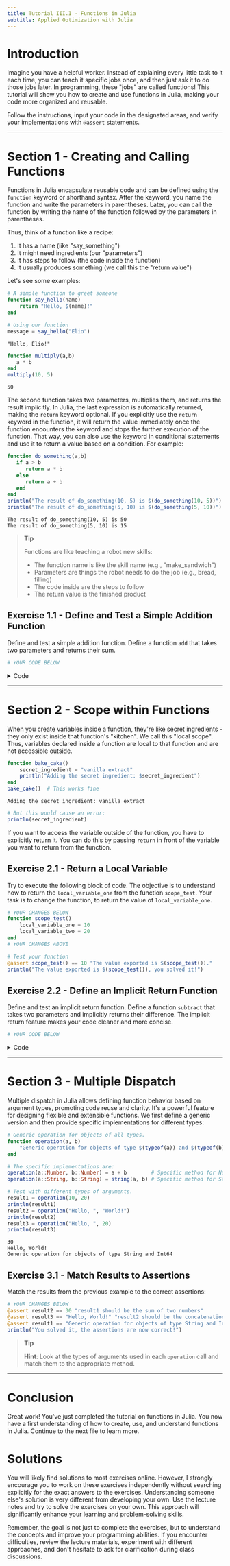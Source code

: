 ```yaml
---
title: Tutorial III.I - Functions in Julia
subtitle: Applied Optimization with Julia
---
```



# Introduction

Imagine you have a helpful worker. Instead of explaining every little task to it each time, you can teach it specific jobs once, and then just ask it to do those jobs later. In programming, these "jobs" are called functions! This tutorial will show you how to create and use functions in Julia, making your code more organized and reusable.

Follow the instructions, input your code in the designated areas, and verify your implementations with `@assert` statements.

------------------------------------------------------------------------

# Section 1 - Creating and Calling Functions

Functions in Julia encapsulate reusable code and can be defined using the `function` keyword or shorthand syntax. After the keyword, you name the function and write the parameters in parentheses. Later, you can call the function by writing the name of the function followed by the parameters in parentheses.

Thus, think of a function like a recipe:

1.  It has a name (like "say_something")
2.  It might need ingredients (our "parameters")
3.  It has steps to follow (the code inside the function)
4.  It usually produces something (we call this the "return value")

Let's see some examples:

``` julia
# A simple function to greet someone
function say_hello(name)
    return "Hello, $(name)!"
end

# Using our function
message = say_hello("Elio")
```

    "Hello, Elio!"

``` julia
function multiply(a,b)
   a * b
end
multiply(10, 5)
```

    50

The second function takes two parameters, multiplies them, and returns the result implicitly. In Julia, the last expression is automatically returned, making the `return` keyword optional. If you explicitly use the `return` keyword in the function, it will return the value immediately once the function encounters the keyword and stops the further execution of the function. That way, you can also use the keyword in conditional statements and use it to return a value based on a condition. For example:

``` julia
function do_something(a,b)
   if a > b
      return a * b
   else
      return a + b
   end
end
println("The result of do_something(10, 5) is $(do_something(10, 5))")
println("The result of do_something(5, 10) is $(do_something(5, 10))")
```

    The result of do_something(10, 5) is 50
    The result of do_something(5, 10) is 15

> **Tip**
>
> Functions are like teaching a robot new skills:
>
> -   The function name is like the skill name (e.g., "make_sandwich")
> -   Parameters are things the robot needs to do the job (e.g., bread, filling)
> -   The code inside are the steps to follow
> -   The return value is the finished product

## Exercise 1.1 - Define and Test a Simple Addition Function

Define and test a simple addition function. Define a function `add` that takes two parameters and returns their sum.

``` julia
# YOUR CODE BELOW
```

<details class="code-fold">
<summary>Code</summary>

``` julia
# Test your answer
@assert add(10, 5) == 15 "The sum computed is $(add(10, 5)) but should be 15."
println("The sum computed is $(add(10, 5)), wonderful!")
```

</details>

------------------------------------------------------------------------

# Section 2 - Scope within Functions

When you create variables inside a function, they're like secret ingredients - they only exist inside that function's "kitchen". We call this "local scope". Thus, variables declared inside a function are local to that function and are not accessible outside.

``` julia
function bake_cake()
    secret_ingredient = "vanilla extract"
    println("Adding the secret ingredient: $secret_ingredient")
end
bake_cake()  # This works fine
```

    Adding the secret ingredient: vanilla extract

``` julia
# But this would cause an error:
println(secret_ingredient)
```

If you want to access the variable outside of the function, you have to explicitly return it. You can do this by passing `return` in front of the variable you want to return from the function.

## Exercise 2.1 - Return a Local Variable

Try to execute the following block of code. The objective is to understand how to return the `local_variable_one` from the function `scope_test`. Your task is to change the function, to return the value of `local_variable_one`.

``` julia
# YOUR CHANGES BELOW
function scope_test()
    local_variable_one = 10
    local_variable_two = 20
end
# YOUR CHANGES ABOVE
```

``` julia
# Test your function
@assert scope_test() == 10 "The value exported is $(scope_test())."
println("The value exported is $(scope_test()), you solved it!")
```

## Exercise 2.2 - Define an Implicit Return Function

Define and test an implicit return function. Define a function `subtract` that takes two parameters and implicitly returns their difference. The implicit return feature makes your code cleaner and more concise.

``` julia
# YOUR CODE BELOW
```

<details class="code-fold">
<summary>Code</summary>

``` julia
# Test your answer
@assert subtract(10, 5) == 5  "The difference computed is $(subtract(10, 5)) but should be 5."
println("The difference computed is $(subtract(10, 5)), perfect!")
```

</details>

------------------------------------------------------------------------

# Section 3 - Multiple Dispatch

Multiple dispatch in Julia allows defining function behavior based on argument types, promoting code reuse and clarity. It's a powerful feature for designing flexible and extensible functions. We first define a generic version and then provide specific implementations for different types:

``` julia
# Generic operation for objects of all types.
function operation(a, b)
    "Generic operation for objects of type $(typeof(a)) and $(typeof(b))"
end

# The specific implementations are:
operation(a::Number, b::Number) = a + b        # Specific method for Number types.
operation(a::String, b::String) = string(a, b) # Specific method for String types.

# Test with different types of arguments.
result1 = operation(10, 20)
println(result1)
result2 = operation("Hello, ", "World!")
println(result2)
result3 = operation("Hello, ", 20)
println(result3)
```

    30
    Hello, World!
    Generic operation for objects of type String and Int64

## Exercise 3.1 - Match Results to Assertions

Match the results from the previous example to the correct assertions:

``` julia
# YOUR CHANGES BELOW
@assert result2 == 30 "result1 should be the sum of two numbers"
@assert result3 == "Hello, World!" "result2 should be the concatenation of two strings"
@assert result1 == "Generic operation for objects of type String and Int64" "result3 should use the generic operation"
println("You solved it, the assertions are now correct!")
```

> **Tip**
>
> **Hint**: Look at the types of arguments used in each `operation` call and match them to the appropriate method.

------------------------------------------------------------------------

# Conclusion

Great work! You've just completed the tutorial on functions in Julia. You now have a first understanding of how to create, use, and understand functions in Julia. Continue to the next file to learn more.

# Solutions

You will likely find solutions to most exercises online. However, I strongly encourage you to work on these exercises independently without searching explicitly for the exact answers to the exercises. Understanding someone else's solution is very different from developing your own. Use the lecture notes and try to solve the exercises on your own. This approach will significantly enhance your learning and problem-solving skills.

Remember, the goal is not just to complete the exercises, but to understand the concepts and improve your programming abilities. If you encounter difficulties, review the lecture materials, experiment with different approaches, and don't hesitate to ask for clarification during class discussions.
